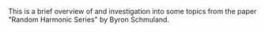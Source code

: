 This is a brief overview of and investigation into some topics from the paper "Random Harmonic Series" by Byron Schmuland.
